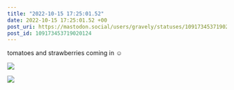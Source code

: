 ```yaml
---
title: "2022-10-15 17:25:01.52"
date: 2022-10-15 17:25:01.52 +00
post_uri: https://mastodon.social/users/gravely/statuses/109173453719020124
post_id: 109173453719020124
---
```

tomatoes and strawberries coming in ☺️


![](/images/109173453443592679.jpg)

![](/images/109173453645614804.jpg)

